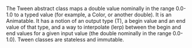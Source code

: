 The Tween<T> abstract class maps a double
value nominally in the range 0.0-1.0 to a typed value
(for example, a Color, or another double).
It is an Animatable.
It has a notion of an output type (T),
a begin value and an end value of that type,
and a way to interpolate (lerp) between the begin
and end values for a given input value (the double nominally in
the range 0.0-1.0).
Tween classes are stateless and immutable.

